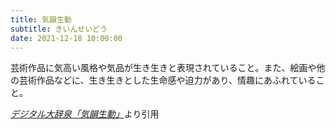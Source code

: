 ```yaml
---
title: 気韻生動
subtitle: きいんせいどう
date: 2021-12-18 10:00:00
---
```


芸術作品に気高い風格や気品が生き生きと表現されていること。また、絵画や他の芸術作品などに、生き生きとした生命感や迫力があり、情趣にあふれていること。

<cite>[デジタル大辞泉「気韻生動」](https://dictionary.goo.ne.jp/word/%E6%B0%97%E9%9F%BB%E7%94%9F%E5%8B%95/)</cite>より引用
